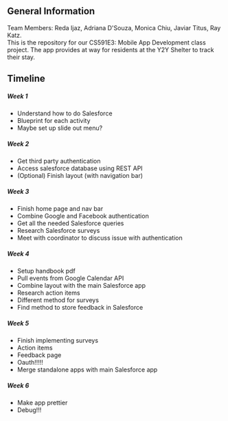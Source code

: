 ## General Information
Team Members: Reda Ijaz, Adriana D'Souza, Monica Chiu, Javiar Titus, Ray Katz.  
This is the repository for our CS591E3: Mobile App Development class project. The app provides at way for residents at the Y2Y Shelter to track their stay.

## Timeline
##### Week 1
* Understand how to do Salesforce 
* Blueprint for each activity 
* Maybe set up slide out menu?

##### Week 2
* Get third party authentication 
* Access salesforce database using REST API 
* (Optional) Finish layout (with navigation bar)

##### Week 3
* Finish home page and nav bar 
* Combine Google and Facebook authentication 
* Get all the needed Salesforce queries 
* Research Salesforce surveys 
* Meet with coordinator to discuss issue with authentication

##### Week 4
* Setup handbook pdf 
* Pull events from Google Calendar API 
* Combine layout with the main Salesforce app 
* Research action items 
* Different method for surveys 
* Find method to store feedback in Salesforce

##### Week 5
* Finish implementing surveys 
* Action items 
* Feedback page 
* Oauth!!!!! 
* Merge standalone apps with main Salesforce app

##### Week 6
* Make app prettier 
* Debug!!!
